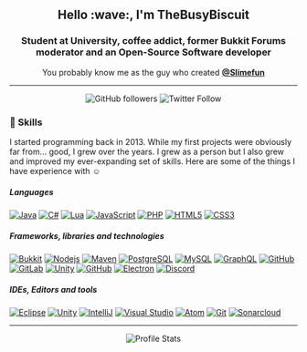 <h2 align="center">Hello :wave:, I'm TheBusyBiscuit</h1>
<h3 align="center">Student at University, coffee addict, former Bukkit Forums moderator and an Open-Source Software developer</h3>

<p align="center">
  You probably know me as the guy who created <a href="https://github.com/Slimefun"><strong>@Slimefun</strong></a>
</p>

<hr/>

<p align="center">
  <img alt="GitHub followers" src="https://img.shields.io/github/followers/TheBusyBiscuit?label=%40TheBusyBiscuit&style=social">
  <img alt="Twitter Follow" src="https://img.shields.io/twitter/follow/TheBusyBiscuit?label=%40TheBusyBiscuit&style=social">
</p>

### :wrench: Skills
I started programming back in 2013. 
While my first projects were obviously far from... good, I grew over the years. I grew as a person but I also grew and improved my ever-expanding set of skills. 
Here are some of the things I have experience with :relaxed:

##### Languages
  [![Java](https://img.shields.io/badge/-java-007396?style=flat-square&logo=java)](https://github.com/TheBusyBiscuit?tab=repositories&language=java)
  [![C#](https://img.shields.io/badge/-C%23-7719AA?style=flat-square&logo=c+sharp)](https://github.com/TheBusyBiscuit?tab=repositories&language=c%23)
  [![Lua](https://img.shields.io/badge/-Lua-2C2D72?style=flat-square&logo=lua)](https://github.com/TheBusyBiscuit?tab=repositories&language=lua)
  [![JavaScript](https://img.shields.io/badge/-JavaScript-black?style=flat-square&logo=javascript)](https://github.com/TheBusyBiscuit?tab=repositories&language=javascript)
  [![PHP](https://img.shields.io/badge/-PHP-777BB4?style=flat-square&logo=php&logoColor=white)](https://github.com/TheBusyBiscuit?tab=repositories&language=php)
  [![HTML5](https://img.shields.io/badge/-HTML5-E34F26?style=flat-square&logo=html5&logoColor=white)](https://github.com/TheBusyBiscuit?tab=repositories&language=html)
  [![CSS3](https://img.shields.io/badge/-CSS3-1572B6?style=flat-square&logo=css3)](https://github.com/TheBusyBiscuit?tab=repositories&language=css)
  
##### Frameworks, libraries and technologies
  [![Bukkit](https://img.shields.io/badge/-CraftBukkit-ff9a03?style=flat-square)](https://dev.bukkit.org/bukkit-plugins)
  [![Nodejs](https://img.shields.io/badge/-node.js-339933?style=flat-square&logo=node.js&logoColor=white)](https://nodejs.org/)
  [![Maven](https://img.shields.io/badge/-Maven-C71A36?style=flat-square&logo=apache+maven)](https://maven.apache.org/)
  [![PostgreSQL](https://img.shields.io/badge/-PostgreSQL-336791?style=flat-square&logo=postgresql)](https://www.postgresql.org/)
  [![MySQL](https://img.shields.io/badge/-MySQL-4479A1?style=flat-square&logo=mysql&logoColor=white)](https://www.mysql.com/)
  [![GraphQL](https://img.shields.io/badge/-GraphQL-E10098?style=flat-square&logo=graphql)](https://graphql.org/)
  [![GitHub](https://img.shields.io/badge/-GitHub-181717?style=flat-square&logo=github)](https://github.com/)
  [![GitLab](https://img.shields.io/badge/-GitLab-FCA121?style=flat-square&logo=gitlab)](https://gitlab.com/)
  [![Unity](https://img.shields.io/badge/-Unity3D-black?style=flat-square&logo=unity)](https://unity.com/)
  [![GitHub](https://img.shields.io/badge/-GitHub_Actions-181717?style=flat-square&logo=github)](https://github.com/features/actions)
  [![Electron](https://img.shields.io/badge/-Electron-47848F?style=flat-square&logo=electron&logoColor=white)](https://www.electronjs.org/)
  [![Discord](https://img.shields.io/badge/-Discord_API-7289DA?style=flat-square&logo=discord&logoColor=white)](https://discord.com/)
  
##### IDEs, Editors and tools
  [![Eclipse](https://img.shields.io/badge/-Eclipse-2C2255?style=flat-square&logo=eclipse+ide)](https://www.eclipse.org/)
  [![Unity](https://img.shields.io/badge/-Unity3D-black?style=flat-square&logo=unity)](https://unity.com/)
  [![IntelliJ](https://img.shields.io/badge/-IntelliJ-081059?style=flat-square&logo=intellij+idea)](https://www.jetbrains.com/idea/)
  [![Visual Studio](https://img.shields.io/badge/-Visual_Studio-5C2D91?style=flat-square&logo=visual+studio)](https://visualstudio.microsoft.com/)
  [![Atom](https://img.shields.io/badge/-Atom-48b86d?style=flat-square&logo=atom)](https://atom.io/)
  [![Git](https://img.shields.io/badge/-Git-F05032?style=flat-square&logo=git&logoColor=white)](https://git-scm.com/)
  [![Sonarcloud](https://img.shields.io/badge/-SonarCloud-F3702A?style=flat-square&logo=sonarcloud&logoColor=white)](https://sonarcloud.io/)

<hr/>

<p align="center">
<img src="https://github-readme-stats.vercel.app/api?username=TheBusyBiscuit&show_icons=true" alt="Profile Stats">
</p>
